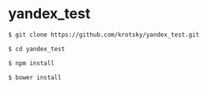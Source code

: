 yandex_test
===========
  ```bash
  $ git clone https://github.com/krotsky/yandex_test.git
  ```
  
  ```bash
  $ cd yandex_test
  ```
  
  ```bash
  $ npm install
  ```
  
  ```bash
  $ bower install
  ```
